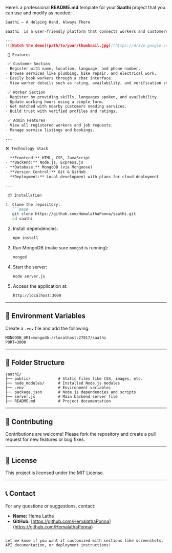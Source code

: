 Here’s a professional **README.md** template for your **Saathi** project that you can use and modify as needed:

````markdown
Saathi – A Helping Hand, Always There

Saathi  is a user-friendly platform that connects workers and customers seamlessly. It aims to assist users, especially in rural and semi-urban areas, by providing verified service providers like plumbers, electricians, and bike repair technicians through a simple interface. Saathi focuses on accessibility, trust, and convenience.

---
[![Watch the demo](path/to/your/thumbnail.jpg)](https://drive.google.com/file/d/1K8am11u7ZptaslnRQqDMAx6cHpbyx0kL/view?usp=sharing)

 🚀 Features

 ✅ Customer Section
- Register with name, location, language, and phone number.
- Browse services like plumbing, bike repair, and electrical work.
- Easily book workers through a chat interface.
- View worker details such as rating, availability, and verification status.

 ✅ Worker Section
- Register by providing skills, languages spoken, and availability.
- Update working hours using a simple form.
- Get matched with nearby customers needing services.
- Build trust with verified profiles and ratings.

 ✅ Admin Features
- View all registered workers and job requests.
- Manage service listings and bookings.

---

🛠 Technology Stack

- **Frontend:** HTML, CSS, JavaScript
- **Backend:** Node.js, Express.js
- **Database:** MongoDB (via Mongoose)
- **Version Control:** Git & GitHub
- **Deployment:** Local development with plans for cloud deployment

---

 📦 Installation

1. Clone the repository:
   ```bash
   git clone https://github.com/HemalathaPonna/saathi.git
   cd saathi
````

2. Install dependencies:

   ```bash
   npm install
   ```

3. Run MongoDB (make sure `mongod` is running):

   ```bash
   mongod
   ```

4. Start the server:

   ```bash
   node server.js
   ```

5. Access the application at:

   ```
   http://localhost:3000
   ```

---

## 🔑 Environment Variables

Create a `.env` file and add the following:

```env
MONGODB_URI=mongodb://localhost:27017/saathi
PORT=3000
```

---

## 📂 Folder Structure

```
saathi/
├── public/            # Static files like CSS, images, etc.
├── node_modules/      # Installed Node.js modules
├── .env               # Environment variables
├── package.json       # Node.js dependencies and scripts
├── server.js          # Main backend server file
├── README.md          # Project documentation
```

---

## 🤝 Contributing

Contributions are welcome! Please fork the repository and create a pull request for new features or bug fixes.

---

## 📜 License

This project is licensed under the MIT License.

---

## 📞 Contact

For any questions or suggestions, contact:

* **Name:** Hema Latha
* **GitHub:** [https://github.com/HemalathaPonna](https://github.com/HemalathaPonna)

```

Let me know if you want it customized with sections like screenshots, API documentation, or deployment instructions!
```
